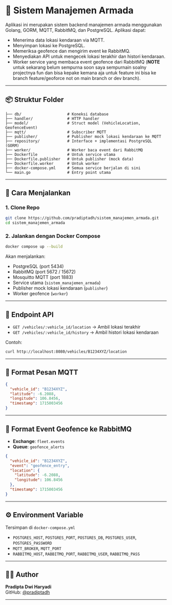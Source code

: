 # 🚚 Sistem Manajemen Armada

Aplikasi ini merupakan sistem backend manajemen armada menggunakan Golang, GORM, MQTT, RabbitMQ, dan PostgreSQL. Aplikasi dapat:

- Menerima data lokasi kendaraan via MQTT.
- Menyimpan lokasi ke PostgreSQL.
- Memeriksa geofence dan mengirim event ke RabbitMQ.
- Menyediakan API untuk mengecek lokasi terakhir dan histori kendaraan.
- Worker service yang membaca event geofence dari RabbitMQ (**NOTE** untuk sekarang belum sempurna soon saya sempurnain soalny projectnya fun dan bisa kepake kemana aja
   untuk feature ini bisa ke branch feature/geoforce not on main branch or dev branch).

---

## 📦 Struktur Folder

```
├── db/                    # Koneksi database
├── handler/               # HTTP handler
├── model/                 # Struct model (VehicleLocation, GeofenceEvent)
├── mqtt/                  # Subscriber MQTT
├── publisher/             # Publisher mock lokasi kendaraan ke MQTT
├── repository/            # Interface + implementasi PostgreSQL (GORM)
├── worker/                # Worker baca event dari RabbitMQ
├── Dockerfile             # Untuk service utama
├── Dockerfile.publisher   # Untuk publisher (mock data)
├── Dockerfile.worker      # Untuk worker
├── docker-compose.yml     # Semua service berjalan di sini
└── main.go                # Entry point utama
```

---

## 🚀 Cara Menjalankan

### 1. Clone Repo

```bash
git clone https://github.com/pradiptadh/sistem_manajemen_armada.git
cd sistem_manajemen_armada
```

### 2. Jalankan dengan Docker Compose

```bash
docker compose up --build
```

Akan menjalankan:

- PostgreSQL (port 5434)
- RabbitMQ (port 5672 / 15672)
- Mosquitto MQTT (port 1883)
- Service utama (`sistem_manajemen_armada`)
- Publisher mock lokasi kendaraan (`publisher`)
- Worker geofence (`worker`)

---

## 🔌 Endpoint API

- `GET /vehicles/:vehicle_id/location` → Ambil lokasi terakhir
- `GET /vehicles/:vehicle_id/history` → Ambil histori lokasi kendaraan

Contoh:
```bash
curl http://localhost:8080/vehicles/B1234XYZ/location
```

---

## 📡 Format Pesan MQTT

```json
{
  "vehicle_id": "B1234XYZ",
  "latitude": -6.2088,
  "longitude": 106.8456,
  "timestamp": 1715003456
}
```

---

## 📨 Format Event Geofence ke RabbitMQ

- **Exchange**: `fleet.events`
- **Queue**: `geofence_alerts`

```json
{
  "vehicle_id": "B1234XYZ",
  "event": "geofence_entry",
  "location": {
    "latitude": -6.2088,
    "longitude": 106.8456
  },
  "timestamp": 1715003456
}
```

---

## ⚙️ Environment Variable

Tersimpan di `docker-compose.yml`

- `POSTGRES_HOST`, `POSTGRES_PORT`, `POSTGRES_DB`, `POSTGRES_USER`, `POSTGRES_PASSWORD`
- `MQTT_BROKER`, `MQTT_PORT`
- `RABBITMQ_HOST`, `RABBITMQ_PORT`, `RABBITMQ_USER`, `RABBITMQ_PASS`

---

## 👨‍💻 Author

**Pradipta Dwi Haryadi**  
GitHub: [@pradiptadh](https://github.com/pradiptadh)

---
